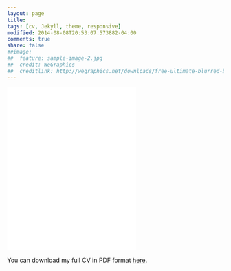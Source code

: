 ```yaml
---
layout: page
title: 
tags: [cv, Jekyll, theme, responsive]
modified: 2014-08-08T20:53:07.573882-04:00
comments: true
share: false
##image:
##  feature: sample-image-2.jpg
##  credit: WeGraphics
##  creditlink: http://wegraphics.net/downloads/free-ultimate-blurred-background-pack/
---
```


<embed width="%100" height="380" src="../docs/oguzkaya.pdf" type="application/pdf">

<br/>

<p style="text-indent: 0">You can download my full CV in PDF format <a href="../docs/oguzkaya.pdf" target="_blank">here</a>.</p>
